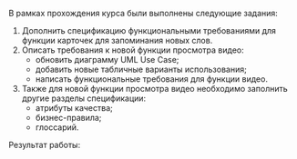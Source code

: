 В рамках прохождения курса были выполнены следующие задания:
 
1. Дополнить спецификацию функциональными требованиями для функции карточек для запоминания новых слов.
2. Описать требования к новой функции просмотра видео:
   - обновить диаграмму UML Use Case;
   - добавить новые табличные варианты использования;
   - написать функциональные требования для функции видео.
3. Также для новой функции просмотра видео необходимо заполнить другие разделы спецификации:
   - атрибуты качества;
   - бизнес-правила;
   - глоссарий.
  
Результат работы: 
